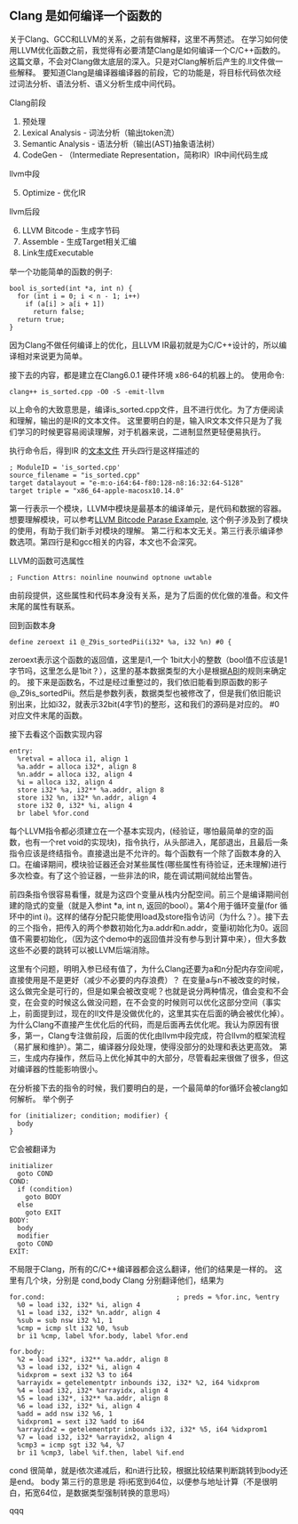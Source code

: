 ## Clang 是如何编译一个函数的
关于Clang、GCC和LLVM的关系，之前有做解释，这里不再赘述。
在学习如何使用LLVM优化函数之前，我觉得有必要清楚Clang是如何编译一个C/C++函数的。这篇文章，不会对Clang做太底层的深入。只是对Clang解析后产生的.ll文件做一些解释。
要知道Clang是编译器编译器的前段，它的功能是，将目标代码依次经过词法分析、语法分析、语义分析生成中间代码。

Clang前段
1. 预处理
2. Lexical Analysis - 词法分析（输出token流）
3. Semantic Analysis - 语法分析（输出(AST)抽象语法树）
4. CodeGen - （Intermediate Representation，简称IR）IR中间代码生成

llvm中段

5. Optimize - 优化IR

llvm后段     

6. LLVM Bitcode - 生成字节码
7. Assemble - 生成Target相关汇编
8. Link生成Executable

举一个功能简单的函数的例子:
```
bool is_sorted(int *a, int n) {
  for (int i = 0; i < n - 1; i++)
    if (a[i] > a[i + 1])
      return false;
  return true;
}
```
因为Clang不做任何编译上的优化，且LLVM IR最初就是为C/C++设计的，所以编译相对来说更为简单。

接下去的内容，都是建立在Clang6.0.1 硬件环境 x86-64的机器上的。
使用命令: 
```
clang++ is_sorted.cpp -O0 -S -emit-llvm
```
以上命令的大致意思是，编译is_sorted.cpp文件，且不进行优化。为了方便阅读和理解，输出的是IR的文本文件。
这里要明白的是，输入IR文本文件只是为了我们学习的时候更容易阅读理解，对于机器来说，二进制显然更轻便易执行。

执行命令后，得到IR 的[文本文件](https://github.com/stonelay/MyLearnNote/blob/master/index/翻译/0)
开头四行是这样描述的
```
; ModuleID = 'is_sorted.cpp'
source_filename = "is_sorted.cpp"
target datalayout = "e-m:o-i64:64-f80:128-n8:16:32:64-S128"
target triple = "x86_64-apple-macosx10.14.0"
```
第一行表示一个模块，LLVM中模块是最基本的编译单元，是代码和数据的容器。想要理解模块，可以参考[LLVM Bitcode Parase Example](https://github.com/sheredom/llvm_bc_parsing_example), 这个例子涉及到了模块的使用，有助于我们新手对模块的理解。
第二行和本文无关。第三行表示编译参数选项。第四行是和gcc相关的内容，本文也不会深究。

LLVM的函数可选属性
```
; Function Attrs: noinline nounwind optnone uwtable
```
由前段提供，这些属性和代码本身没有关系，是为了后面的优化做的准备。和文件末尾的属性有联系。

回到函数本身
```
define zeroext i1 @_Z9is_sortedPii(i32* %a, i32 %n) #0 {
```
zeroext表示这个函数的返回值，这里是i1,一个 1bit大小的整数（bool值不应该是1字节吗，这里怎么是1bit？），这里的基本数据类型的大小是根据[ABI](https://github.com/stonelay/MyLearnNote/blob/master/index/编译原理/ABI.md)的规则来确定的。
接下来是函数名，不过是经过重整过的，我们依旧能看到原函数的影子@_Z9is_sortedPii。然后是参数列表，数据类型也被修改了，但是我们依旧能识别出来，比如i32，就表示32bit(4字节)的整形，这和我们的源码是对应的。 #0 对应文件末尾的函数。

接下去看这个函数实现内容
```
entry:
  %retval = alloca i1, align 1
  %a.addr = alloca i32*, align 8
  %n.addr = alloca i32, align 4
  %i = alloca i32, align 4
  store i32* %a, i32** %a.addr, align 8
  store i32 %n, i32* %n.addr, align 4
  store i32 0, i32* %i, align 4
  br label %for.cond
```
每个LLVM指令都必须建立在一个基本实现内，(经验证，哪怕最简单的空的函数，也有一个ret void的实现块)，指令执行，从头部进入，尾部退出，且最后一条指令应该是终结指令。直接退出是不允许的。每个函数有一个除了函数本身的入口。在编译期间，模块验证器还会对某些属性(哪些属性有待验证，还未理解)进行多次检查。有了这个验证器，一些非法的IR，能在调试期间就给出警告。

前四条指令很容易看懂，就是为这四个变量从栈内分配空间。前三个是编译期间创建的隐式的变量（就是入参int *a, int n, 返回的bool）。第4个用于循环变量(for 循环中的int i)。这样的储存分配只能使用load及store指令访问（为什么？）。接下去的三个指令，把传入的两个参数初始化为a.addr和n.addr，变量i初始化为0。返回值不需要初始化，（因为这个demo中的返回值并没有参与到计算中来），但大多数这些不必要的跳转可以被LLVM后端消除。

这里有个问题，明明入参已经有值了，为什么Clang还要为a和n分配内存空间呢，直接使用是不是更好（减少不必要的内存浪费）？
在变量a与n不被改变的时候，这么做完全是可行的，但是如果会被改变呢？也就是说分两种情况，值会变和不会变，在会变的时候这么做没问题，在不会变的时候则可以优化这部分空间（事实上，前面提到过，现在的ll文件是没做优化的，这里其实在后面的确会被优化掉）。
为什么Clang不直接产生优化后的代码，而是后面再去优化呢。我认为原因有很多，第一，Clang专注做前段，后面的优化由llvm中段完成，符合llvm的框架流程（易扩展和维护）。第二，编译器分段处理，使得没部分的处理和表达更高效。 第三，生成内存操作，然后马上优化掉其中的大部分，尽管看起来很做了很多，但这对编译器的性能影响很小。

在分析接下去的指令的时候，我们要明白的是，一个最简单的for循环会被clang如何解析。
举个例子
```
for (initializer; condition; modifier) {
  body
}
```
它会被翻译为
```
initializer
  goto COND
COND:
  if (condition)
    goto BODY
  else
    goto EXIT
BODY:
  body
  modifier
  goto COND
EXIT:
```
不局限于Clang，所有的C/C++编译器都会这么翻译，他们的结果是一样的。
这里有几个块，分别是 cond,body
Clang 分别翻译他们，结果为
```
for.cond:                                 ; preds = %for.inc, %entry
  %0 = load i32, i32* %i, align 4
  %1 = load i32, i32* %n.addr, align 4
  %sub = sub nsw i32 %1, 1
  %cmp = icmp slt i32 %0, %sub
  br i1 %cmp, label %for.body, label %for.end

for.body:
  %2 = load i32*, i32** %a.addr, align 8
  %3 = load i32, i32* %i, align 4
  %idxprom = sext i32 %3 to i64
  %arrayidx = getelementptr inbounds i32, i32* %2, i64 %idxprom
  %4 = load i32, i32* %arrayidx, align 4
  %5 = load i32*, i32** %a.addr, align 8
  %6 = load i32, i32* %i, align 4
  %add = add nsw i32 %6, 1
  %idxprom1 = sext i32 %add to i64
  %arrayidx2 = getelementptr inbounds i32, i32* %5, i64 %idxprom1
  %7 = load i32, i32* %arrayidx2, align 4
  %cmp3 = icmp sgt i32 %4, %7
  br i1 %cmp3, label %if.then, label %if.end
```
cond 很简单，就是i依次递减后，和n进行比较，根据比较结果判断跳转到body还是end。
body 第三行的意思是 将i拓宽到64位，以便参与地址计算（不是很明白，拓宽64位，是数据类型强制转换的意思吗）






qqq
